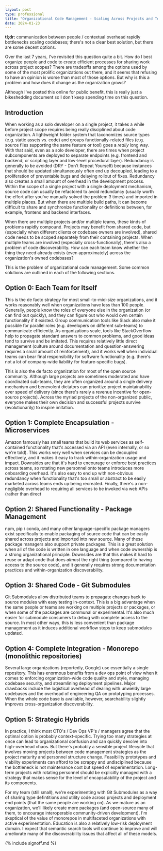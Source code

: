 ```yaml
---
layout: post
type: professional
title: "Organizational Code Management - Scaling Across Projects and Teams"
date: 2024-01-23
---
```


**tl;dr:** communication between people / contextual overhead rapidly bottlenecks scaling codebases; there's not a clear best solution, but there are some decent options.

Over the last 7 years, I've revisited this question quite a bit. How do I best organize people and code to create efficient processes for sharing work across project scopes? There are tradeoffs among the options used by some of the most prolific organizations out there, and it seems that refusing to have an opinion is worse than most of those options. But why is this a problem and how does it change as the organization grows?

Although I've posted this online for public benefit, this is really just a bikeshedding document so I don't keep spending time on this question.

## Introduction
When working as a solo developer on a single project, it takes a while before project scope requires being really disciplined about code organization. A lightweight folder system that taxonomizes source types (e.g. static assets vs. code) and groups functionally-related files (e.g. source files supporting the same feature or tool) goes a _really_ long way. With that said, even as a solo developer, there are times when project subcomponents are deployed to separate endpoints (e.g. frontend and backend, or scripting layer and low-level procedural layer). Redundancy is generally to be avoided (DRY - Don't Repeat Yourself) because instances that should be updated simultaneously often end up decoupled, leading to a proliferation of preventable bugs and delaying rollout of fixes. Redundancy also creates a small amount of overhead in the development process. Within the scope of a single project with a single deployment mechanism, source code can usually be refactored to avoid redundancy (usually worth the effort after you've manually solved the problem 3 times) and imported in multiple places. But when there are multiple build paths, it can become difficult to share and synchronize functionality or definitions between, for example, frontend and backend interfaces.

When there are multiple projects and/or multiple teams, these kinds of problems rapidly compound. Projects may benefit from shared code, but (especially when different clients or codebase owners are involved), shared code needs to be scoped separately from their containing projects. When multiple teams are involved (especially cross-functionally), there's also a problem of code discoverability. How can each team know whether the thing they need already exists (even approximately) across the organization's owned codebases?

This is the problem of organizational code management. Some common solutions are outlined in each of the following sections.

## Option 0: Each Team for Itself
This is the de facto strategy for most small-to-mid-size organizations, and it works reasonably well when organizations have less than 100 people. Generally, people know the roles of everyone else in the organization (or can find out quickly), and they can figure out who would own certain functionality if it existed. Group communication tools like Slack also make it possible for parallel roles (e.g. developers on different sub-teams) to communicate efficiently. As organizations scale, tools like StackOverflow help to propagate standard answers to common problems, and good ideas tend to survive and be imitated. This requires relatively little direct management (culture around documentation and question-answering requires a small amount of reinforcement), and it works well when individual teams can bear final responsibility for software functionality (e.g. there's not a lot of company-wide liability for feature-specific bugs).

This is also the de facto organization for most of the open source community. Although large projects are sometimes moderated and have coordinated sub-teams, they are often organized around a single delivery mechanism and benevolent dictators can prioritize project maintainability over speed of delivery (since there's rarely a revenue incentive for open-source projects). Across the myriad projects of the non-organized public, everyone makes their own decision and successful projects survive (evolutionarily) to inspire imitation.

## Option 1: Complete Encapsulation - Microservices
Amazon famously has small teams that build its web services as self-contained functionality that's accessed via an API (even internally, or so we're told). This works very well when services can be decoupled effectively, and it makes it easy to track within-organization usage and impact. Downsides are that it's hard to encourage or enforce best practices across teams, so rotating new personnel onto teams introduces more onboarding overhead. It's also easy to end up with non-obvious redundancy when functionality that's too small or abstract to be easily marketed across teams ends up being recreated. Finally, there's a non-negligible overhead to requiring all services to be invoked via web APIs (rather than direct 

## Option 2: Shared Functionality - Package Management
npm, pip / conda, and many other language-specific package managers exist specifically to enable packaging of source code that can be easily shared across projects and imported into new source. Many of these package managers also support private packages. This is a great solution when all of the code is written in one language and when code ownership is a strong organizational principle. Downsides are that this makes it hard to reuse or adapt code that does _almost_ the right thing (compared to having access to the source code), and it generally requires strong documentation practices and within-organization discoverability.

## Option 3: Shared Code - Git Submodules
Git Submodules allow distributed teams to propagate changes back to source modules with easy testing in-context. This is a big advantage when the same people or teams are working on multiple projects or packages, or when some of the packages are communal or experimental. It's also much easier for submodule consumers to debug with complete access to the source. In most other ways, this is less convenient than package management as it induces additional workflow steps to keep submodules updated.

## Option 4: Complete Integration - Monorepo (monolithic repositories)
Several large organizations (reportedly, Google) use essentially a single repository. This has enormous benefits from a dev ops point of view when it comes to enforcing organization-wide code quality and style, managing codebase security, and streamlining deployment pipelines. Major drawbacks include the logistical overhead of dealing with unwieldy large codebases and the overhead of engineering QA on prototyping processes. When the whole code base is available, however, searchability slightly improves cross-organization discoverability.

## Option 5: Strategic Hybrids
In practice, I think most CTO's / Dev Ops VP's / managers agree that the optimal option is probably context-specific. Trying too many strategies at once can lead to organizational confusion and can quickly devolve into high-overhead chaos. But there's probably a sensible project lifecycle that involves moving projects between code management strategies as the project maturity and personnel structure change. Feasibility prototypes and viability experiments can afford to be scrappy and undisciplined because the bottleneck is not maintenance cost but speed of experimentation. Long-term projects with rotating personnel should be explicitly managed with a strategy that makes sense for the level of encapsulability of the project and its components.

For my team (still small), we're experimenting with Git Submodules as a way of sharing type defintitions and utility code across projects and deployment end points (that the same people are working on). As we mature as an organization, we'll likely create more packages (and open-source many of them, to encourage interoperable community-driven development). I'm skeptical of the value of monorepos in multifaceted organizations with active experimentation. Education is also a relatively low-risk deployment domain. I expect that semantic search tools will continue to improve and will ameliorate many of the discoverability issues that affect all of these models.

{% include signoff.md %}
